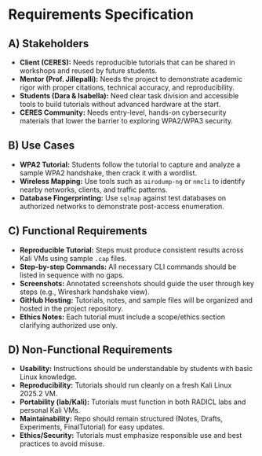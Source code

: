 # Requirements Specification

## A) Stakeholders
- **Client (CERES):** Needs reproducible tutorials that can be shared in workshops and reused by future students.  
- **Mentor (Prof. Jillepalli):** Needs the project to demonstrate academic rigor with proper citations, technical accuracy, and reproducibility.  
- **Students (Dara & Isabella):** Need clear task division and accessible tools to build tutorials without advanced hardware at the start.  
- **CERES Community:** Needs entry-level, hands-on cybersecurity materials that lower the barrier to exploring WPA2/WPA3 security.

## B) Use Cases
- **WPA2 Tutorial:** Students follow the tutorial to capture and analyze a sample WPA2 handshake, then crack it with a wordlist.  
- **Wireless Mapping:** Use tools such as `airodump-ng` or `nmcli` to identify nearby networks, clients, and traffic patterns.  
- **Database Fingerprinting:** Use `sqlmap` against test databases on authorized networks to demonstrate post-access enumeration.

## C) Functional Requirements
- **Reproducible Tutorial:** Steps must produce consistent results across Kali VMs using sample `.cap` files.  
- **Step-by-step Commands:** All necessary CLI commands should be listed in sequence with no gaps.  
- **Screenshots:** Annotated screenshots should guide the user through key steps (e.g., Wireshark handshake view).  
- **GitHub Hosting:** Tutorials, notes, and sample files will be organized and hosted in the project repository.  
- **Ethics Notes:** Each tutorial must include a scope/ethics section clarifying authorized use only.

## D) Non-Functional Requirements
- **Usability:** Instructions should be understandable by students with basic Linux knowledge.  
- **Reproducibility:** Tutorials should run cleanly on a fresh Kali Linux 2025.2 VM.  
- **Portability (lab/Kali):** Tutorials must function in both RADICL labs and personal Kali VMs.  
- **Maintainability:** Repo should remain structured (Notes, Drafts, Experiments, FinalTutorial) for easy updates.  
- **Ethics/Security:** Tutorials must emphasize responsible use and best practices to avoid misuse.
